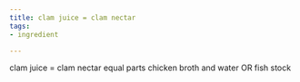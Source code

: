 ```yaml
---
title: clam juice = clam nectar
tags:
- ingredient

---
```

clam juice = clam nectar equal parts chicken broth and water OR fish stock
